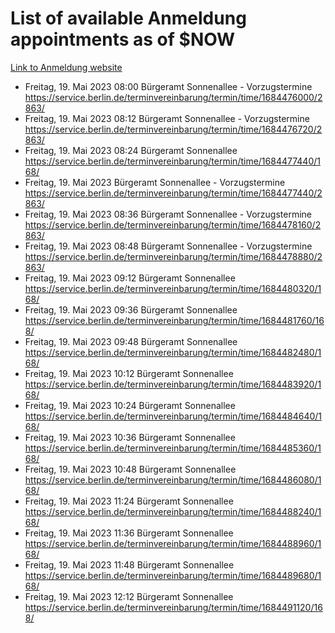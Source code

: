 # List of available Anmeldung appointments as of $NOW
[Link to Anmeldung website](https://service.berlin.de/terminvereinbarung/termin/tag.php?termin=1&anliegen[]=120686&dienstleisterlist=122210,122217,327316,122219,327312,122227,327314,122231,327346,122243,327348,122254,122252,329742,122260,329745,122262,329748,122271,327278,122273,327274,122277,327276,330436,122280,327294,122282,327290,122284,327292,122291,327270,122285,327266,122286,327264,122296,327268,150230,329760,122297,327286,122294,327284,122312,329763,122314,329775,122304,327330,122311,327334,122309,327332,317869,122281,327352,122279,329772,122283,122276,327324,122274,327326,122267,329766,122246,327318,122251,327320,122257,327322,122208,327298,122226,327300&herkunft=http%3A%2F%2Fservice.berlin.de%2Fdienstleistung%2F120686%2F)
- Freitag, 19. Mai 2023 08:00 Bürgeramt Sonnenallee - Vorzugstermine https://service.berlin.de/terminvereinbarung/termin/time/1684476000/2863/
- Freitag, 19. Mai 2023 08:12 Bürgeramt Sonnenallee - Vorzugstermine https://service.berlin.de/terminvereinbarung/termin/time/1684476720/2863/
- Freitag, 19. Mai 2023 08:24 Bürgeramt Sonnenallee https://service.berlin.de/terminvereinbarung/termin/time/1684477440/168/
- Freitag, 19. Mai 2023  Bürgeramt Sonnenallee - Vorzugstermine https://service.berlin.de/terminvereinbarung/termin/time/1684477440/2863/
- Freitag, 19. Mai 2023 08:36 Bürgeramt Sonnenallee - Vorzugstermine https://service.berlin.de/terminvereinbarung/termin/time/1684478160/2863/
- Freitag, 19. Mai 2023 08:48 Bürgeramt Sonnenallee - Vorzugstermine https://service.berlin.de/terminvereinbarung/termin/time/1684478880/2863/
- Freitag, 19. Mai 2023 09:12 Bürgeramt Sonnenallee https://service.berlin.de/terminvereinbarung/termin/time/1684480320/168/
- Freitag, 19. Mai 2023 09:36 Bürgeramt Sonnenallee https://service.berlin.de/terminvereinbarung/termin/time/1684481760/168/
- Freitag, 19. Mai 2023 09:48 Bürgeramt Sonnenallee https://service.berlin.de/terminvereinbarung/termin/time/1684482480/168/
- Freitag, 19. Mai 2023 10:12 Bürgeramt Sonnenallee https://service.berlin.de/terminvereinbarung/termin/time/1684483920/168/
- Freitag, 19. Mai 2023 10:24 Bürgeramt Sonnenallee https://service.berlin.de/terminvereinbarung/termin/time/1684484640/168/
- Freitag, 19. Mai 2023 10:36 Bürgeramt Sonnenallee https://service.berlin.de/terminvereinbarung/termin/time/1684485360/168/
- Freitag, 19. Mai 2023 10:48 Bürgeramt Sonnenallee https://service.berlin.de/terminvereinbarung/termin/time/1684486080/168/
- Freitag, 19. Mai 2023 11:24 Bürgeramt Sonnenallee https://service.berlin.de/terminvereinbarung/termin/time/1684488240/168/
- Freitag, 19. Mai 2023 11:36 Bürgeramt Sonnenallee https://service.berlin.de/terminvereinbarung/termin/time/1684488960/168/
- Freitag, 19. Mai 2023 11:48 Bürgeramt Sonnenallee https://service.berlin.de/terminvereinbarung/termin/time/1684489680/168/
- Freitag, 19. Mai 2023 12:12 Bürgeramt Sonnenallee https://service.berlin.de/terminvereinbarung/termin/time/1684491120/168/
